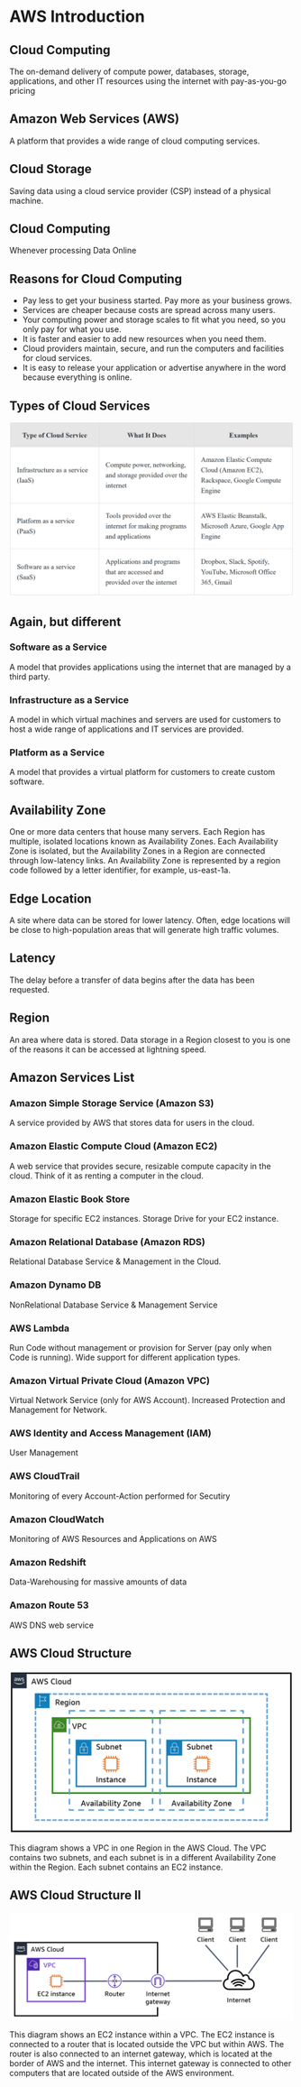 # AWS Introduction

## Cloud Computing
The on-demand delivery of compute power, databases, storage, applications, and other IT resources using the internet with pay-as-you-go pricing

## Amazon Web Services (AWS)
A platform that provides a wide range of cloud computing services.

## Cloud Storage
Saving data using a cloud service provider (CSP) instead of a physical machine.

## Cloud Computing
Whenever processing Data Online

## Reasons for Cloud Computing
- Pay less to get your business started. Pay more as your business grows.
- Services are cheaper because costs are spread across many users.
- Your computing power and storage scales to fit what you need, so you only pay for what you use.
- It is faster and easier to add new resources when you need them.
- Cloud providers maintain, secure, and run the computers and facilities for cloud services.
- It is easy to release your application or advertise anywhere in the word because everything is online.

## Types of Cloud Services
![types](./screenshots/./TypesOfCloudServices.png)

## Again, but different

### Software as a Service
A model that provides applications using the internet that are managed by a third party.

### Infrastructure as a Service
A model in which virtual machines and servers are used for customers to host a wide range of applications and IT services are provided.

### Platform as a Service
A model that provides a virtual platform for customers to create custom software.


## Availability Zone
One or more data centers that house many servers. Each Region has multiple, isolated locations known as Availability Zones. Each Availability Zone is isolated, but the Availability Zones in a Region are connected through low-latency links. An Availability Zone is represented by a region code followed by a letter identifier, for example, us-east-1a.

## Edge Location
A site where data can be stored for lower latency. Often, edge locations will be close to high-population areas that will generate high traffic volumes.

## Latency
The delay before a transfer of data begins after the data has been requested.

## Region
An area where data is stored. Data storage in a Region closest to you is one of the reasons it can be accessed at lightning speed.

## Amazon Services List
### Amazon Simple Storage Service (Amazon S3)
A service provided by AWS that stores data for users in the cloud.

### Amazon Elastic Compute Cloud (Amazon EC2)
A web service that provides secure, resizable compute capacity in the cloud. Think of it as renting a computer in the cloud.

### Amazon Elastic Book Store
Storage for specific EC2 instances. Storage Drive for your EC2 instance.

### Amazon Relational Database (Amazon RDS)
Relational Database Service & Management in the Cloud.

### Amazon Dynamo DB
NonRelational Database Service & Management Service

### AWS Lambda
Run Code without management or provision for Server (pay only when Code is running). Wide support for different application types.

### Amazon Virtual Private Cloud (Amazon VPC)
Virtual Network Service (only for AWS Account). Increased Protection and Management for Network.

### AWS Identity and Access Management (IAM)
User Management

### AWS CloudTrail
Monitoring of every Account-Action performed for Secutiry

### Amazon CloudWatch
Monitoring of AWS Resources and Applications on AWS

### Amazon Redshift
Data-Warehousing for massive amounts of data

### Amazon Route 53
AWS DNS web service

## AWS Cloud Structure
![AWS Cloud Structure](./screenshots/2023-05-16-10-29-31.png)

This diagram shows a VPC in one Region in the AWS Cloud. The VPC contains two subnets, and each subnet is in a different Availability Zone within the Region. Each subnet contains an EC2 instance.

## AWS Cloud Structure II
![AWS Cloud Structure II](./screenshots/2023-05-16-10-31-05.png)

This diagram shows an EC2 instance within a VPC. The EC2 instance is connected to a router that is located outside the VPC but within AWS. The router is also connected to an internet gateway, which is located at the border of AWS and the internet. This internet gateway is connected to other computers that are located outside of the AWS environment.

